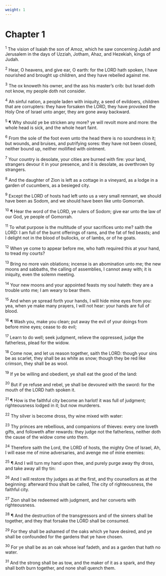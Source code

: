 ```yaml
---
weight: 1
---
```


# Chapter 1

<sup>1</sup> The vision of Isaiah the son of Amoz, which he saw concerning Judah and Jerusalem in the days of Uzziah, Jotham, Ahaz, and Hezekiah, kings of Judah. 

<sup>2</sup> Hear, O heavens, and give ear, O earth: for the LORD hath spoken, I have nourished and brought up children, and they have rebelled against me. 

<sup>3</sup> The ox knoweth his owner, and the ass his master’s crib: but Israel doth not know, my people doth not consider. 

<sup>4</sup> Ah sinful nation, a people laden with iniquity, a seed of evildoers, children that are corrupters: they have forsaken the LORD, they have provoked the Holy One of Israel unto anger, they are gone away backward. 

<sup>5</sup> ¶ Why should ye be stricken any more? ye will revolt more and more: the whole head is sick, and the whole heart faint. 

<sup>6</sup> From the sole of the foot even unto the head there is no soundness in it; but wounds, and bruises, and putrifying sores: they have not been closed, neither bound up, neither mollified with ointment. 

<sup>7</sup> Your country is desolate, your cities are burned with fire: your land, strangers devour it in your presence, and it is desolate, as overthrown by strangers. 

<sup>8</sup> And the daughter of Zion is left as a cottage in a vineyard, as a lodge in a garden of cucumbers, as a besieged city. 

<sup>9</sup> Except the LORD of hosts had left unto us a very small remnant, we should have been as Sodom, and we should have been like unto Gomorrah. 

<sup>10</sup> ¶ Hear the word of the LORD, ye rulers of Sodom; give ear unto the law of our God, ye people of Gomorrah. 

<sup>11</sup> To what purpose is the multitude of your sacrifices unto me? saith the LORD: I am full of the burnt offerings of rams, and the fat of fed beasts; and I delight not in the blood of bullocks, or of lambs, or of he goats. 

<sup>12</sup> When ye come to appear before me, who hath required this at your hand, to tread my courts? 

<sup>13</sup> Bring no more vain oblations; incense is an abomination unto me; the new moons and sabbaths, the calling of assemblies, I cannot away with; it is iniquity, even the solemn meeting. 

<sup>14</sup> Your new moons and your appointed feasts my soul hateth: they are a trouble unto me; I am weary to bear them. 

<sup>15</sup> And when ye spread forth your hands, I will hide mine eyes from you: yea, when ye make many prayers, I will not hear: your hands are full of blood. 

<sup>16</sup> ¶ Wash you, make you clean; put away the evil of your doings from before mine eyes; cease to do evil; 

<sup>17</sup> Learn to do well; seek judgment, relieve the oppressed, judge the fatherless, plead for the widow. 

<sup>18</sup> Come now, and let us reason together, saith the LORD: though your sins be as scarlet, they shall be as white as snow; though they be red like crimson, they shall be as wool. 

<sup>19</sup> If ye be willing and obedient, ye shall eat the good of the land: 

<sup>20</sup> But if ye refuse and rebel, ye shall be devoured with the sword: for the mouth of the LORD hath spoken it. 

<sup>21</sup> ¶ How is the faithful city become an harlot! it was full of judgment; righteousness lodged in it; but now murderers. 

<sup>22</sup> Thy silver is become dross, thy wine mixed with water: 

<sup>23</sup> Thy princes are rebellious, and companions of thieves: every one loveth gifts, and followeth after rewards: they judge not the fatherless, neither doth the cause of the widow come unto them. 

<sup>24</sup> Therefore saith the Lord, the LORD of hosts, the mighty One of Israel, Ah, I will ease me of mine adversaries, and avenge me of mine enemies: 

<sup>25</sup> ¶ And I will turn my hand upon thee, and purely purge away thy dross, and take away all thy tin: 

<sup>26</sup> And I will restore thy judges as at the first, and thy counsellors as at the beginning: afterward thou shalt be called, The city of righteousness, the faithful city. 

<sup>27</sup> Zion shall be redeemed with judgment, and her converts with righteousness. 

<sup>28</sup> ¶ And the destruction of the transgressors and of the sinners shall be together, and they that forsake the LORD shall be consumed. 

<sup>29</sup> For they shall be ashamed of the oaks which ye have desired, and ye shall be confounded for the gardens that ye have chosen. 

<sup>30</sup> For ye shall be as an oak whose leaf fadeth, and as a garden that hath no water. 

<sup>31</sup> And the strong shall be as tow, and the maker of it as a spark, and they shall both burn together, and none shall quench them. 



